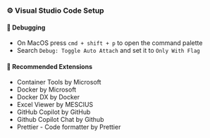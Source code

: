 ### ⚙️ Visual Studio Code Setup

#### 🐞 Debugging

- On MacOS press `cmd + shift + p` to open the command palette
- Search `Debug: Toggle Auto Attach` and set it to `Only With Flag`

#### 🧰 Recommended Extensions

- Container Tools by Microsoft
- Docker by Microsoft
- Docker DX by Docker
- Excel Viewer by MESCIUS
- GitHub Copilot by GitHub
- Github Copilot Chat by Github
- Prettier - Code formatter by Prettier